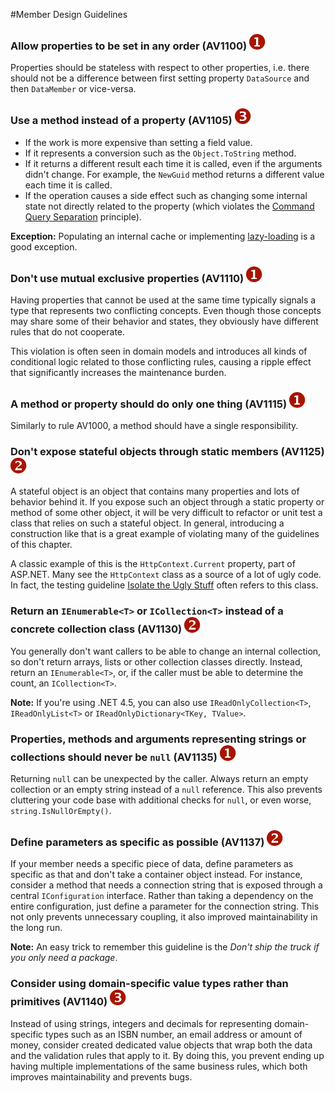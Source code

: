 <!--
NOTE: Requires Markdown Extra. See http://michelf.ca/projects/php-markdown/extra/
 --> 

#Member Design Guidelines

### Allow properties to be set in any order (AV1100) ![](images/1.png)

Properties should be stateless with respect to other properties, i.e. there should not be a difference between first setting property `DataSource` and then `DataMember` or vice-versa.

### Use a method instead of a property (AV1105) ![](images/3.png)

- If the work is more expensive than setting a field value. 
- If it represents a conversion such as the `Object.ToString` method.
- If it returns a different result each time it is called, even if the arguments didn't change. For example, the `NewGuid` method returns a different value each time it is called.
- If the operation causes a side effect such as changing some internal state not directly related to the property (which violates the [Command Query Separation](http://martinfowler.com/bliki/CommandQuerySeparation.html) principle). 

**Exception:** Populating an internal cache or implementing [lazy-loading](http://www.martinfowler.com/eaaCatalog/lazyLoad.html) is a good exception.

### Don't use mutual exclusive properties (AV1110) ![](images/1.png)

Having properties that cannot be used at the same time typically signals a type that represents two conflicting concepts. Even though those concepts may share some of their behavior and states, they obviously have different rules that do not cooperate.

This violation is often seen in domain models and introduces all kinds of conditional logic related to those conflicting rules, causing a ripple effect that significantly increases the maintenance burden.

### A method or property should do only one thing (AV1115) ![](images/1.png)

Similarly to rule AV1000, a method should have a single responsibility.

### Don't expose stateful objects through static members (AV1125) ![](images/2.png)

A stateful object is an object that contains many properties and lots of behavior behind it. If you expose such an object through a static property or method of some other object, it will be very difficult to refactor or unit test a class that relies on such a stateful object. In general, introducing a construction like that is a great example of violating many of the guidelines of this chapter.

A classic example of this is the `HttpContext.Current` property, part of ASP.NET. Many see the `HttpContext` class as a source of a lot of ugly code. In fact, the testing guideline [Isolate the Ugly Stuff](http://codebetter.com/jeremymiller/2005/10/21/haacked-on-tdd-and-jeremys-first-rule-of-tdd/) often refers to this class.

### Return an `IEnumerable<T>` or `ICollection<T>` instead of a concrete collection class (AV1130) ![](images/2.png)

You generally don't want callers to be able to change an internal collection, so don't return arrays, lists or other collection classes directly. Instead, return an `IEnumerable<T>`, or, if the caller must be able to determine the count, an `ICollection<T>`.

**Note:** If you're using .NET 4.5, you can also use `IReadOnlyCollection<T>`, `IReadOnlyList<T>` or `IReadOnlyDictionary<TKey, TValue>`.

### Properties, methods and arguments representing strings or collections should never be `null` (AV1135) ![](images/1.png)

Returning `null` can be unexpected by the caller. Always return an empty collection or an empty string instead of a `null` reference. This also prevents cluttering your code base with additional checks for `null`, or even worse, `string.IsNullOrEmpty()`.

### Define parameters as specific as possible (AV1137) ![](images/2.png)

If your member needs a specific piece of data, define parameters as specific as that and don't take a container object instead. For instance, consider a method that needs a connection string that is exposed through a central `IConfiguration` interface. Rather than taking a dependency on the entire configuration, just define a parameter for the connection string. This not only prevents unnecessary coupling, it also improved maintainability in the long run.

**Note:** An easy trick to remember this guideline is the *Don't ship the truck if you only need a package*.

### Consider using domain-specific value types rather than primitives (AV1140) ![](images/3.png)

Instead of using strings, integers and decimals for representing domain-specific types such as an ISBN number, an email address or amount of money, consider created dedicated value objects that wrap both the data and the validation rules that apply to it. By doing this, you prevent ending up having multiple implementations of the same business rules, which both improves maintainability and prevents bugs.

